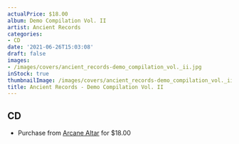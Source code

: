 ```yaml
---
actualPrice: $18.00
album: Demo Compilation Vol. II
artist: Ancient Records
categories:
- CD
date: '2021-06-26T15:03:08'
draft: false
images:
- /images/covers/ancient_records-demo_compilation_vol._ii.jpg
inStock: true
thumbnailImage: /images/covers/ancient_records-demo_compilation_vol._ii-thumb.jpg
title: Ancient Records - Demo Compilation Vol. II
---
```


## CD
* Purchase from [Arcane Altar](https://arcanealtar.bigcartel.com/product/ancient-records-demo-compilation-vol-ii-2cd) for $18.00
